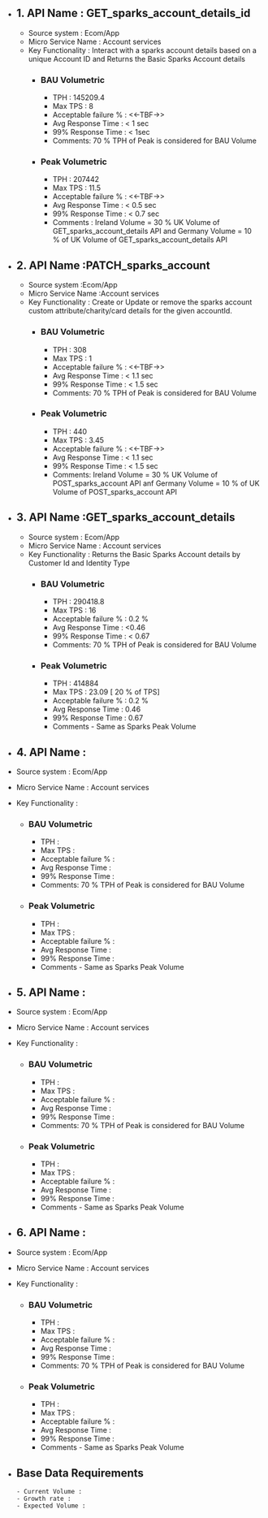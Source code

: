 
- ## 1. API Name : GET_sparks_account_details_id
  - Source system : Ecom/App
  - Micro Service Name : Account services
  - Key Functionality : Interact with a sparks account details based on a unique Account ID and Returns the Basic Sparks Account details
    - ### BAU Volumetric
         - TPH : 145209.4
         - Max TPS : 8
         - Acceptable failure % : <<-TBF->> 
         - Avg Response Time : < 1 sec
         - 99% Response Time : < 1sec
         - Comments: 70 % TPH of Peak is considered for BAU Volume
     - ### Peak Volumetric
         - TPH : 207442
         - Max TPS : 11.5
         - Acceptable failure % : <<-TBF->>
         - Avg Response Time : < 0.5 sec
         - 99% Response Time : < 0.7 sec
         - Comments : Ireland Volume = 30 % UK Volume of GET_sparks_account_details API and Germany Volume = 10 % of UK Volume  of GET_sparks_account_details API
         
- ## 2. API Name :PATCH_sparks_account
  - Source system :Ecom/App
  - Micro Service Name :Account services
  - Key Functionality : Create or Update or remove the sparks account custom attribute/charity/card details for the given accountId.
    - ### BAU Volumetric
         - TPH : 308
         - Max TPS : 1
         - Acceptable failure % : <<-TBF->>
         - Avg Response Time : < 1.1 sec
         - 99% Response Time : < 1.5 sec
         - Comments: 70 % TPH of Peak is considered for BAU Volume
     - ### Peak Volumetric
         - TPH : 440 
         - Max TPS : 3.45
         - Acceptable failure % : <<-TBF->>
         - Avg Response Time : < 1.1 sec
         - 99% Response Time : < 1.5 sec
         - Comments: Ireland Volume = 30 % UK Volume of POST_sparks_account API anf Germany Volume = 10 % of UK Volume of POST_sparks_account API
         
- ## 3. API Name :GET_sparks_account_details
  - Source system : Ecom/App
  - Micro Service Name : Account services
  - Key Functionality : Returns the Basic Sparks Account details by Customer Id and Identity Type
    - ### BAU Volumetric
         - TPH : 290418.8
         - Max TPS : 16
         - Acceptable failure % : 0.2 % 
         - Avg Response Time : <0.46
         - 99% Response Time : < 0.67
         - Comments: 70 % TPH of Peak is considered for BAU Volume
     - ### Peak Volumetric
         - TPH : 414884
         - Max TPS : 23.09 [ 20 % of TPS]
         - Acceptable failure % : 0.2 %
         - Avg Response Time : 0.46
         - 99% Response Time : 0.67  
         - Comments - Same as Sparks Peak Volume
 - ## 4. API Name :
  - Source system : Ecom/App
  - Micro Service Name : Account services
  - Key Functionality : 
    - ### BAU Volumetric
         - TPH : 
         - Max TPS : 
         - Acceptable failure % : 
         - Avg Response Time : 
         - 99% Response Time : 
         - Comments: 70 % TPH of Peak is considered for BAU Volume
     - ### Peak Volumetric
         - TPH : 
         - Max TPS : 
         - Acceptable failure % : 
         - Avg Response Time : 
         - 99% Response Time :   
         - Comments - Same as Sparks Peak Volume
  - ## 5. API Name :
  - Source system : Ecom/App
  - Micro Service Name : Account services
  - Key Functionality : 
    - ### BAU Volumetric
         - TPH : 
         - Max TPS : 
         - Acceptable failure % : 
         - Avg Response Time : 
         - 99% Response Time : 
         - Comments: 70 % TPH of Peak is considered for BAU Volume
     - ### Peak Volumetric
         - TPH : 
         - Max TPS : 
         - Acceptable failure % : 
         - Avg Response Time : 
         - 99% Response Time :   
         - Comments - Same as Sparks Peak Volume
  - ## 6. API Name :
  - Source system : Ecom/App
  - Micro Service Name : Account services
  - Key Functionality : 
    - ### BAU Volumetric
         - TPH : 
         - Max TPS : 
         - Acceptable failure % : 
         - Avg Response Time : 
         - 99% Response Time : 
         - Comments: 70 % TPH of Peak is considered for BAU Volume
     - ### Peak Volumetric
         - TPH : 
         - Max TPS : 
         - Acceptable failure % : 
         - Avg Response Time : 
         - 99% Response Time :   
         - Comments - Same as Sparks Peak Volume
      
  - ## Base Data Requirements
        - Current Volume :   
        - Growth rate :
        - Expected Volume :       
